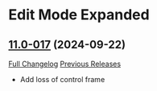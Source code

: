 # Edit Mode Expanded

## [11.0-017](https://github.com/teelolws/EditModeExpanded/tree/11.0-017) (2024-09-22)
[Full Changelog](https://github.com/teelolws/EditModeExpanded/compare/11.0-016...11.0-017) [Previous Releases](https://github.com/teelolws/EditModeExpanded/releases)

- Add loss of control frame  
